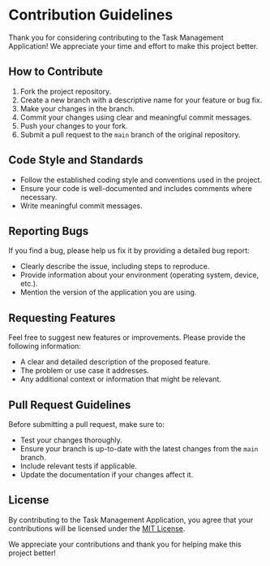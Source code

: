 # Contribution Guidelines

Thank you for considering contributing to the Task Management Application! We appreciate your time and effort to make this project better.

## How to Contribute

1. Fork the project repository.
2. Create a new branch with a descriptive name for your feature or bug fix.
3. Make your changes in the branch.
4. Commit your changes using clear and meaningful commit messages.
5. Push your changes to your fork.
6. Submit a pull request to the `main` branch of the original repository.

## Code Style and Standards

- Follow the established coding style and conventions used in the project.
- Ensure your code is well-documented and includes comments where necessary.
- Write meaningful commit messages.

## Reporting Bugs

If you find a bug, please help us fix it by providing a detailed bug report:

- Clearly describe the issue, including steps to reproduce.
- Provide information about your environment (operating system, device, etc.).
- Mention the version of the application you are using.

## Requesting Features

Feel free to suggest new features or improvements. Please provide the following information:

- A clear and detailed description of the proposed feature.
- The problem or use case it addresses.
- Any additional context or information that might be relevant.

## Pull Request Guidelines

Before submitting a pull request, make sure to:

- Test your changes thoroughly.
- Ensure your branch is up-to-date with the latest changes from the `main` branch.
- Include relevant tests if applicable.
- Update the documentation if your changes affect it.


## License

By contributing to the Task Management Application, you agree that your contributions will be licensed under the [MIT License](LICENSE).

We appreciate your contributions and thank you for helping make this project better!
